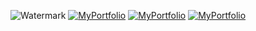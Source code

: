 ![Watermark](https://github.com/user-attachments/assets/a0fcfdd1-bd95-4147-ad31-35901bf87618)
[![MyPortfolio](https://github.com/user-attachments/assets/ae963090-c0d2-4925-a515-5245a9a7aadb)](https://pcoiscript.xyz)
[![MyPortfolio](https://github.com/user-attachments/assets/ae963090-c0d2-4925-a515-5245a9a7aadb)](https://pcoiscript.xyz)
[![MyPortfolio](https://github.com/user-attachments/assets/ae963090-c0d2-4925-a515-5245a9a7aadb)](https://pcoiscript.xyz)
